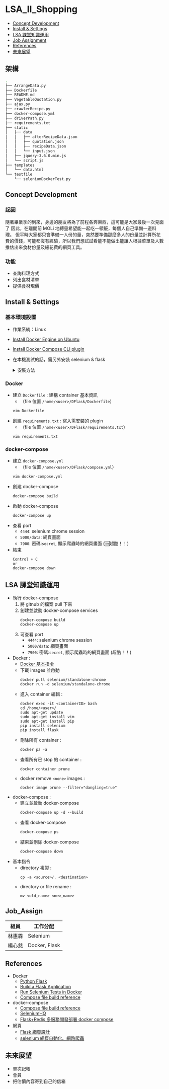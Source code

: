 # LSA_II_Shopping

- [Concept Development](#Concept_Develop)
- [Install & Settings](#install)
- [LSA 課堂知識運用](#lsaclass)
- [Job Assignment](#job)
- [References](#referencesa)
- [未來展望](#future)

## 架構
```bash
.
├── ArrangeData.py
├── Dockerfile
├── README.md
├── VegetableQuotation.py
├── ajax.py
├── crawlerRecipe.py
├── docker-compose.yml
├── driverPath.py
├── requirements.txt
├── static
│   ├── data
│   │   ├── afterRecipeData.json
│   │   ├── quotation.json
│   │   ├── recipeData.json
│   │   └── input.json
│   ├── jquery-3.6.0.min.js
│   └── script.js
├── templates
│   └── data.html
└── testfile
    └── seleniumDockerTest.py
```

## <a id="Concept_Develop">Concept Development</a>
### 起因
隨著畢業季的到來，身邊的朋友將為了前程各奔東西，這可能是大家最後一次見面了
因此，在離開前 MOLi 地縛靈希望能一起吃一頓飯，每個人自己準備一道料理。
但平時大家都只會準備一人份的量，突然要準備那麼多人的份量並計算所花費的價錢，可能都沒有經驗，所以我們想試試看能不能做出能讓人根據菜單及人數推估出來食材份量及總花費的網頁工具。

### 功能
* 查詢料理方式
* 列出食材清單
* 提供食材現價

## <a id=install>Install & Settings</a>
### 基本環境設置
* 作業系統：Linux
* [Install Docker Engine on Ubuntu](https://docs.docker.com/engine/install/ubuntu/#install-using-the-repository)
* [Install Docker Compose CLI plugin](https://docs.docker.com/compose/install/compose-plugin/#install-the-plugin-manually)
* 在本機測試的話，需另外安裝 selenium & flask
    <details>
    <summary>安裝方法</summary>
    
    ### selenium
    * 安裝指令
        ```bash=
        pip install selenium
        ```
    * 測試看看有沒有安裝成功
        * 建立一個 python 檔案
            ```bash=
            import selenium
            ```
        * 執行這個 python 檔
        * 如果可以執行的話代表安裝成功
    * 下載跟 Google Chrome 同樣版本的 ChromeDriver
        * 先查看瀏覽器的版本 : 左上角的三個圓點 :point_right: 說明 :point_right: 關於 Google Chrome
            ![](https://i.imgur.com/ZgGJlbt.png)
            ![](https://i.imgur.com/4dc1LRr.png|width=70)
    * 進入此[連結](https://sites.google.com/chromium.org/driver/)選擇跟瀏覽器相同的版本
    ![](https://i.imgur.com/34eXpKM.png)
    * 選擇跟自己作業系統相同的壓縮檔
        ![](https://i.imgur.com/K5vkSkE.png | width=70)
    * 解壓縮 
        ![](https://i.imgur.com/NQzTFiM.png | width=70)
    * 選擇檔案要放在哪個路徑下，**要記好這個路徑在哪，等下要用到**
        ![](https://i.imgur.com/IEeAJ6u.png | width=70)
    * 把這個路徑放到 `crawlerRecipe.py`、`VegetableQuotation.py` 兩個檔案中
        * `crawlerRecipe.py`
            ![](https://i.imgur.com/J4qdAZd.png | width=70)
        * `VegetableQuotation.py`
            ![](https://i.imgur.com/3EGQpzs.png | width=70)

    ### Flask
    * 進入使用者家目錄
        ```bash=
        cd /home/<user>
        ```
    * 創建 Flask Application 目錄及基本文件夾結構
        ```bash=
        mkdir -p DFlask/static DFlask/templates 
        ```
    * 開始用 Flask 寫網頁
    </details>

### Docker
* 建立 `Dockerfile` : 建構 container 基本資訊
    * （file 位置 `/home/<user>/DFlask/Dockerfile`）
    ```bash=
    vim Dockerfile
    ```
* 創建 `requirements.txt` : 寫入需安裝的 plugin
    * （file 位置 `/home/<user>/DFlask/requirements.txt`）
    ```bash=
    vim requirements.txt
    ```
### docker-compose
* 建立 `docker-compose.yml` 
    * （file 位置 `/home/<user>/DFlask/compose.yml`）
    ```bash=
    vim docker-compose.yml
    ```
* 創建 docker-compose
    ```bash=
    docker-compose build
    ```
* 啟動 docker-compose
    ```bash=
    docker-compose up
    ```
* 查看 port
    * `4444`: selenium chrome session
    * `5000/data`: 網頁畫面
    * `7900`: 密碼:`secret`, 顯示爬蟲時的網頁畫面 (:cool:超酷！！)
* 結束
    ```bash=
    Control + C
    or
    docker-compose down
    ```
    

## <a id='LSAclass'>LSA 課堂知識運用</a>
* 執行 docker-compose
    1. 將 gitnub 的檔案 pull 下來
    2. 創建並啟動 docker-compose services
        ```bash=
        docker-compose build
        docker-compose up
        ```
    3. 可查看 port
        * `4444`: selenium chrome session
        * `5000/data`: 網頁畫面
        * `7900`: 密碼:`secret`, 顯示爬蟲時的網頁畫面 (超酷！！)
* Docker : 
    * [Docker 基本指令](https://hackmd.io/@ncnu-opensource/book/https%3A%2F%2Fhackmd.io%2F%40108213034%2FB1_qNP2xc#DEMO)
    * 下載 images 並啟動
        ```bash=
        docker pull selenium/standalone-chrome
        docker run -d selenium/standalone-chrome
        ```
    * 進入 container 編輯 :
        ```bash=
        docker exec -it <containerID> bash
        cd /home/<user>/
        sudo apt-get update
        sudo apt-get install vim
        sudo apt-get install pip
        pip install selenium
        pip install flask
        ```
    * 刪除所有 container :
        ```bash=
        docker pa -a
        ```
    * 查看所有已 stop 的 container :
        ```bash=
        docker container prune
        ```
    * docker remove `<none>` images : 
        ```bash=
        docker image prune --filter="dangling=true"
        ```
* docker-compose : 
    * 建立並啟動 docker-compose
        ```bash=
        docker-compose up -d --build
        ```
    * 查看 docker-compose
        ```bash=
        docker-compose ps
        ```
    * 結束並刪除 docker-compose
        ```bash=
        docker-compose down
        ```
* 基本指令
    * directory 複製 :
        ```bash=
        cp -a <source>/. <destination>
        ```
    * directory or file rename :
        ```bash=
        mv <old_name> <new_name>
        ```


## <a id='job'>Job_Assign</a>

| 組員      | 工作分配 |
| -------- | -------- | 
| 林惠霖    | Selenium | 
| 楊心慈    | Docker, Flask |

## <a id='References'>References</a>
* Docker
    * [Python Flask](https://chentsungyu.github.io/2020/04/26/DevOps/Docker/[DevOps]%20Docker%E5%8C%96%E4%BD%A0%E7%9A%84Python%20Flask%20APP%20%E4%B8%A6%E4%B8%8A%E5%82%B3%E8%87%B3Docker%20Hub/)
    * [Build a Flask Application](https://www.digitalocean.com/community/tutorials/how-to-build-and-deploy-a-flask-application-using-docker-on-ubuntu-20-04)
    * [Run Selenium Tests in Docker](https://www.browserstack.com/guide/run-selenium-tests-in-docker)
    * [Compose file build reference](https://docs.docker.com/compose/compose-file/build/)
* docker-compose
    * [Compose file build reference](https://docs.docker.com/compose/compose-file/build/)
    * [SeleniumHQ
](https://github.com/SeleniumHQ/docker-selenium)
    * [Flask+Redis 多服務開發部署 docker compose](https://www.youtube.com/watch?v=lXuw2sncltE&t=371s)
* 網頁
    * [Flask 網頁設計](https://ithelp.ithome.com.tw/articles/10258223?sc=pt)
    * [selenium 網頁自動化、網路爬蟲](https://www.youtube.com/watch?v=ximjGyZ93YQ&t=1362s&ab_channel=GrandmaCan-%E6%88%91%E9%98%BF%E5%AC%A4%E9%83%BD%E6%9C%83)

## <a id='future'>未來展望</a>
* 單次記帳
* 會員
* 把估價內容寄到自己的信箱